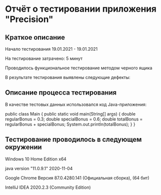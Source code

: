 # Отчёт о тестировании приложения "Precision"
## Краткое описание
Начало тестирования 19.01.2021 - 19.01.2021

На тестирование затрачено: 5 минут

Проводилось функциональное тестирование методом черного ящика

В результате тестирования выявлены следующие дефекты:


## Описание процесса тестирования
В качестве тестовых данных использовался код Java-приложения:

public class Main {
public static void main(String[] args) {
double regularBonus = 0.3;
double specialBonus = 0.6;
double totalBonus = regularBonus + specialBonus;
System.out.println(totalBonus);
}
}



## Тестирование проводилось в следующем окружении

Windows 10 Home Edition x64

java version "11.0.9.1" 2020-11-04

Google Chrome Версия 87.0.4280.141 (Официальная сборка), (64 бит)

IntelliJ IDEA 2020.2.3 (Community Edition)